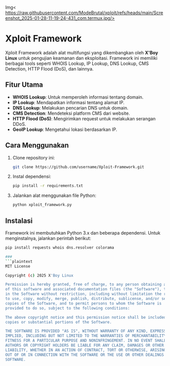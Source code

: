 Img< https://raw.githubusercontent.com/ModeBrutal/xploit/refs/heads/main/Screenshot_2025-01-28-11-19-24-431_com.termux.jpg/>

# Xploit Framework

Xploit Framework adalah alat multifungsi yang dikembangkan oleh **X'Boy Linux** untuk pengujian keamanan dan eksploitasi. Framework ini memiliki berbagai tools seperti WHOIS Lookup, IP Lookup, DNS Lookup, CMS Detection, HTTP Flood (DoS), dan lainnya.

## Fitur Utama
- **WHOIS Lookup**: Untuk memperoleh informasi tentang domain.
- **IP Lookup**: Mendapatkan informasi tentang alamat IP.
- **DNS Lookup**: Melakukan pencarian DNS untuk domain.
- **CMS Detection**: Mendeteksi platform CMS dari website.
- **HTTP Flood (DoS)**: Mengirimkan request untuk melakukan serangan DDoS.
- **GeoIP Lookup**: Mengetahui lokasi berdasarkan IP.

## Cara Menggunakan
1. Clone repository ini:
   ```bash
   git clone https://github.com/username/Xploit-Framework.git
   ```
2. Instal dependensi:
   ```bash
   pip install -r requirements.txt
   ```
3. Jalankan alat menggunakan file Python:
   ```bash
   python xploit_framework.py
   ```

## Instalasi
Framework ini membutuhkan Python 3.x dan beberapa dependensi. Untuk menginstalnya, jalankan perintah berikut:
```bash
pip install requests whois dns.resolver colorama

###
```plaintext
MIT License

Copyright (c) 2025 X'Boy Linux

Permission is hereby granted, free of charge, to any person obtaining a copy
of this software and associated documentation files (the "Software"), to deal
in the Software without restriction, including without limitation the rights
to use, copy, modify, merge, publish, distribute, sublicense, and/or sell
copies of the Software, and to permit persons to whom the Software is
provided to do so, subject to the following conditions:

The above copyright notice and this permission notice shall be included in all
copies or substantial portions of the Software.

THE SOFTWARE IS PROVIDED "AS IS", WITHOUT WARRANTY OF ANY KIND, EXPRESS OR
IMPLIED, INCLUDING BUT NOT LIMITED TO THE WARRANTIES OF MERCHANTABILITY,
FITNESS FOR A PARTICULAR PURPOSE AND NONINFRINGEMENT. IN NO EVENT SHALL THE
AUTHORS OR COPYRIGHT HOLDERS BE LIABLE FOR ANY CLAIM, DAMAGES OR OTHER
LIABILITY, WHETHER IN AN ACTION OF CONTRACT, TORT OR OTHERWISE, ARISING FROM,
OUT OF OR IN CONNECTION WITH THE SOFTWARE OR THE USE OR OTHER DEALINGS IN THE
SOFTWARE.
